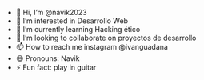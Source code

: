 - 👋 Hi, I’m @navik2023
- 👀 I’m interested in Desarrollo Web
- 🌱 I’m currently learning Hacking ético
- 💞️ I’m looking to collaborate on proyectos de desarrollo
- 📫 How to reach me instagram @ivanguadana
- 😄 Pronouns: Navik
- ⚡ Fun fact: play in guitar

<!---
navik2023/navik2023 is a ✨ special ✨ repository because its `README.md` (this file) appears on your GitHub profile.
You can click the Preview link to take a look at your changes.
--->
